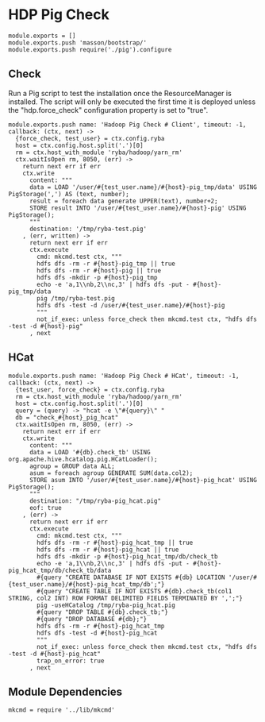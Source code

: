 
# HDP Pig Check

    module.exports = []
    module.exports.push 'masson/bootstrap/'
    module.exports.push require('./pig').configure

## Check

Run a Pig script to test the installation once the ResourceManager is 
installed. The script will only be executed the first time it is deployed 
unless the "hdp.force_check" configuration property is set to "true".

    module.exports.push name: 'Hadoop Pig Check # Client', timeout: -1, callback: (ctx, next) ->
      {force_check, test_user} = ctx.config.ryba
      host = ctx.config.host.split('.')[0]
      rm = ctx.host_with_module 'ryba/hadoop/yarn_rm'
      ctx.waitIsOpen rm, 8050, (err) ->
        return next err if err
        ctx.write
          content: """
          data = LOAD '/user/#{test_user.name}/#{host}-pig_tmp/data' USING PigStorage(',') AS (text, number);
          result = foreach data generate UPPER(text), number+2;
          STORE result INTO '/user/#{test_user.name}/#{host}-pig' USING PigStorage();
          """
          destination: '/tmp/ryba-test.pig'
        , (err, written) ->
          return next err if err
          ctx.execute
            cmd: mkcmd.test ctx, """
            hdfs dfs -rm -r #{host}-pig_tmp || true
            hdfs dfs -rm -r #{host}-pig || true
            hdfs dfs -mkdir -p #{host}-pig_tmp
            echo -e 'a,1\\nb,2\\nc,3' | hdfs dfs -put - #{host}-pig_tmp/data
            pig /tmp/ryba-test.pig
            hdfs dfs -test -d /user/#{test_user.name}/#{host}-pig
            """
            not_if_exec: unless force_check then mkcmd.test ctx, "hdfs dfs -test -d #{host}-pig"
          , next

## HCat

    module.exports.push name: 'Hadoop Pig Check # HCat', timeout: -1, callback: (ctx, next) ->
      {test_user, force_check} = ctx.config.ryba
      rm = ctx.host_with_module 'ryba/hadoop/yarn_rm'
      host = ctx.config.host.split('.')[0]
      query = (query) -> "hcat -e \"#{query}\" "
      db = "check_#{host}_pig_hcat"
      ctx.waitIsOpen rm, 8050, (err) ->
        return next err if err
        ctx.write
          content: """
          data = LOAD '#{db}.check_tb' USING org.apache.hive.hcatalog.pig.HCatLoader();
          agroup = GROUP data ALL;
          asum = foreach agroup GENERATE SUM(data.col2);
          STORE asum INTO '/user/#{test_user.name}/#{host}-pig_hcat' USING PigStorage();
          """
          destination: "/tmp/ryba-pig_hcat.pig"
          eof: true
        , (err) ->
          return next err if err
          ctx.execute
            cmd: mkcmd.test ctx, """
            hdfs dfs -rm -r #{host}-pig_hcat_tmp || true
            hdfs dfs -rm -r #{host}-pig_hcat || true
            hdfs dfs -mkdir -p #{host}-pig_hcat_tmp/db/check_tb
            echo -e 'a,1\\nb,2\\nc,3' | hdfs dfs -put - #{host}-pig_hcat_tmp/db/check_tb/data
            #{query "CREATE DATABASE IF NOT EXISTS #{db} LOCATION '/user/#{test_user.name}/#{host}-pig_hcat_tmp/db';"}
            #{query "CREATE TABLE IF NOT EXISTS #{db}.check_tb(col1 STRING, col2 INT) ROW FORMAT DELIMITED FIELDS TERMINATED BY ',';"}
            pig -useHCatalog /tmp/ryba-pig_hcat.pig
            #{query "DROP TABLE #{db}.check_tb;"}
            #{query "DROP DATABASE #{db};"}
            hdfs dfs -rm -r #{host}-pig_hcat_tmp
            hdfs dfs -test -d #{host}-pig_hcat
            """
            not_if_exec: unless force_check then mkcmd.test ctx, "hdfs dfs -test -d #{host}-pig_hcat"
            trap_on_error: true
          , next

## Module Dependencies

    mkcmd = require '../lib/mkcmd'



